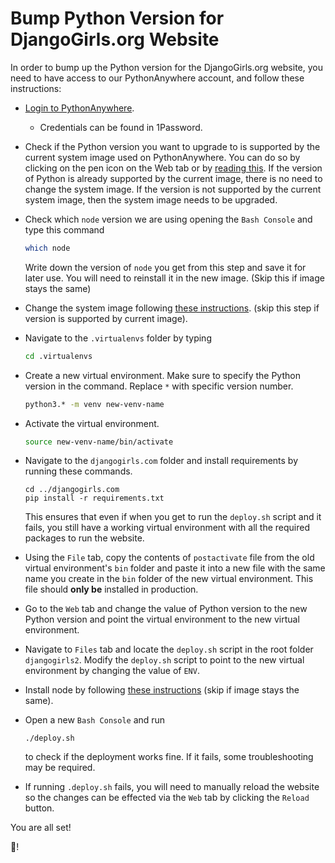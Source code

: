 # Bump Python Version for DjangoGirls.org Website

In order to bump up the Python version for the DjangoGirls.org website, you 
need to have access to our PythonAnywhere account, and follow these instructions:

* [Login to PythonAnywhere](https://www.pythonanywhere.com/user/djangogirls2/consoles/). 
  * Credentials can be found in 1Password.

* Check if the Python version you want to upgrade to is supported by the current
system image used on PythonAnywhere. 
You can do so by clicking on the pen icon on the Web tab or by 
[reading this](https://help.pythonanywhere.com/pages/ChangingSystemImage#available-python-versions-for-system-images).
 If the version of Python is already supported by the current image, there is 
 no need to change the system image. 
 If the version is not supported by the current system image, then the system
 image needs to be upgraded. 

* Check which `node` version we are using opening the `Bash Console` and 
type this command

  ```bash
  which node
  ```

  Write down the version of `node` you get from this step and save it for later 
use. You will need to reinstall it in the new image. (Skip this if image stays the same)

* Change the system image following 
[these instructions](https://help.pythonanywhere.com/pages/ChangingSystemImage#available-python-versions-for-system-images). 
(skip this step if version is supported by current image).

* Navigate to the `.virtualenvs` folder by typing 

    ```bash
    cd .virtualenvs
    ```
    
* Create a new virtual environment. Make sure to specify the Python version in 
the command. Replace `*` with specific version number.

    ```bash
    python3.* -m venv new-venv-name
    ```

* Activate the virtual environment.

    ```bash
    source new-venv-name/bin/activate
    ```

* Navigate to the `djangogirls.com` folder and  install requirements by 
running these commands.
 
    ```
    cd ../djangogirls.com
    pip install -r requirements.txt
    ```

    This ensures that even if when you get to run the ```deploy.sh``` script and
it fails, you still have a working virtual environment with all the required 
packages to run the website.

* Using the `File` tab, copy the contents of `postactivate` file from the old virtual environment's `bin` folder and
paste it into a new file with the same name you create in the `bin` folder 
of the new virtual environment. 
This file should **only be** installed in production.

* Go to the `Web` tab and change the value of Python version to the new Python
 version and point the virtual environment to the new virtual environment.

* Navigate to `Files` tab and locate the `deploy.sh` script in the root folder
`djangogirls2`. 
Modify the `deploy.sh` script to point to the new virtual environment
by changing the value of `ENV`.

* Install node by following 
[these instructions](https://help.pythonanywhere.com/pages/Node/) (skip if 
image stays the same).

* Open a new `Bash Console` and run 

    ```./deploy.sh``` 

    to check if the deployment works fine. If it fails, some troubleshooting may 
    be required.
    
* If running `.deploy.sh` fails, you will need to manually reload the website
so the changes can be effected via the `Web` tab by clicking the `Reload` 
button.

You are all set! 

:tada:!
